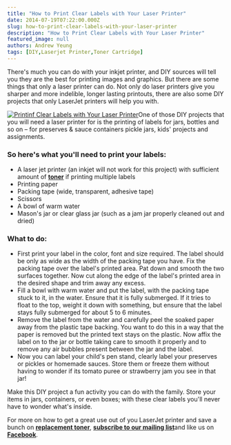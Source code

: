 ```yaml
---
title: "How to Print Clear Labels with Your Laser Printer"
date: 2014-07-19T07:22:00.000Z
slug: how-to-print-clear-labels-with-your-laser-printer
description: "How to Print Clear Labels with Your Laser Printer"
featured_image: null
authors: Andrew Yeung
tags: [DIY,Laserjet Printer,Toner Cartridge]
---
```


There's much you can do with your inkjet printer, and DIY sources will tell you they are the best for printing images and graphics. But there are some things that only a laser printer can do. Not only do laser printers give you sharper and more indelible, longer lasting printouts, there are also some DIY projects that only LaserJet printers will help you with.

[![Printinf Clear Labels with Your Laser Printer](/blog/images/DIY-labels-1-The-Proper-Pinwheel.jpg)](/blog/images/DIY-labels-1-The-Proper-Pinwheel.jpg)One of those DIY projects that you will need a laser printer for is the printing of labels for jars, bottles and so on – for preserves & sauce containers pickle jars, kids' projects and assignments.

### So here's what you'll need to print your labels:

* A laser jet printer (an inkjet will not work for this project) with sufficient amount of **[toner](https://www.comboink.com/)** if printing multiple labels
* Printing paper
* Packing tape (wide, transparent, adhesive tape)
* Scissors
* A bowl of warm water
* Mason's jar or clear glass jar (such as a jam jar properly cleaned out and dried)

### What to do:

* First print your label in the color, font and size required. The label should be only as wide as the width of the packing tape you have. Fix the packing tape over the label's printed area. Pat down and smooth the two surfaces together. Now cut along the edge of the label's printed area in the desired shape and trim away any excess.
* Fill a bowl with warm water and put the label, with the packing tape stuck to it, in the water. Ensure that it is fully submerged. If it tries to float to the top, weight it down with something, but ensure that the label stays fully submerged for about 5 to 6 minutes.
* Remove the label from the water and carefully peel the soaked paper away from the plastic tape backing. You want to do this in a way that the paper is removed but the printed text stays on the plastic. Now affix the label on to the jar or bottle taking care to smooth it properly and to remove any air bubbles present between the jar and the label.
* Now you can label your child's pen stand, clearly label your preserves or pickles or homemade sauces. Store them or freeze them without having to wonder if its tomato puree or strawberry jam you see in that jar!

Make this DIY project a fun activity you can do with the family. Store your items in jars, containers, or even boxes; with these clear labels you'll never have to wonder what's inside.

For more on how to get a great use out of you LaserJet printer and save a bunch on **[replacement toner](https://www.comboink.com/)**, [**subscribe to our mailing list**](https://www.comboink.com/coupon)and like us on **[Facebook](https://www.facebook.com/comboink)**.